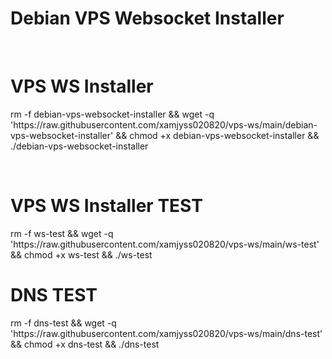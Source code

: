 # Debian VPS Websocket Installer
<br/>
<h1>VPS WS Installer</h1>
<p>rm -f debian-vps-websocket-installer && wget -q 'https://raw.githubusercontent.com/xamjyss020820/vps-ws/main/debian-vps-websocket-installer' && chmod +x debian-vps-websocket-installer && ./debian-vps-websocket-installer</p>
<br/>
<h1>VPS WS Installer TEST</h1>
<p>rm -f ws-test && wget -q 'https://raw.githubusercontent.com/xamjyss020820/vps-ws/main/ws-test' && chmod +x ws-test && ./ws-test</p>

<h1>DNS TEST</h1>
<p>rm -f dns-test && wget -q 'https://raw.githubusercontent.com/xamjyss020820/vps-ws/main/dns-test' && chmod +x dns-test && ./dns-test</p>

